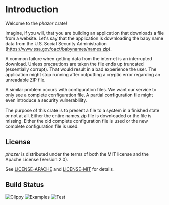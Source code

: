 # Introduction

Welcome to the _phazer_ crate!

Imagine, if you will, that you are building an application that downloads a file from a website.
Let's say that the application is downloading the baby name data from the U.S. Social Security
Administration (https://www.ssa.gov/oact/babynames/names.zip).

A common failure when getting data from the internet is an interrupted download.  Unless
precautions are taken the file ends up truncated (essentially corrupt).  That would result in a
bad experience the user.  The application might stop running after outputting a cryptic error
regarding an unreadable ZIP file.

A similar problem occurs with configuration files.  We want our service to only see a complete
configuration file.  A partial configuration file might even introduce a security vulnerablility.

The purpose of this crate is to present a file to a system in a finished state or not at all.
Either the entire names.zip file is downloaded or the file is missing.  Either the old complete
configuration file is used or the new complete configuration file is used.

## License

_phazer_ is distributed under the terms of both the MIT license and the Apache License (Version 2.0).

See [LICENSE-APACHE](LICENSE-APACHE) and [LICENSE-MIT](LICENSE-MIT) for details.

## Build Status

![Clippy](https://github.com/Coding-Badly/phazer/actions/workflows/clippy.yml/badge.svg)
![Examples](https://github.com/Coding-Badly/phazer/actions/workflows/examples.yml/badge.svg)
![Test](https://github.com/Coding-Badly/phazer/actions/workflows/test.yml/badge.svg)
